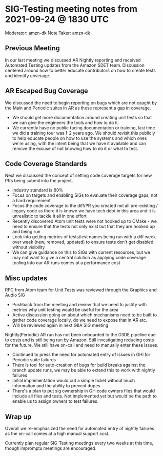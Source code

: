 # SIG-Testing meeting notes from 2021-09-24 @ 1830 UTC

Moderator: amzn-dk
Note Taker: amzn-dk

## Previous Meeting
In our last meeting we discussed AR Nightly reporting and received Automated Testing updates from the Amazon SDET team. Discussion centered around how to better educate contributors on how to create tests and identify coverage.

## AR Escaped Bug Coverage
We discussed the need to begin reporting on bugs which are not caught by the Main and Periodic suites in AR as these represent a gap in coverage.

* We should get more documentation around creating unit tests so that we can give the engineers the tools and how to do it. 
* We currently have no public facing documentation or training, last time we did a training tour was 1-2 years ago. We should revisit this publicly to help educate people on how to use the systems and which ones we're using, with the intent being that we have it available and can remove the excuse of not knowing how to do it or what to test.

## Code Coverage Standards
Next we discussed the concept of setting code coverage targets for new PRs being submit into the project.
* Industry standard is 80%
* Focus on targets and enabling SIGs to evaluate their coverage gaps, not a hard requirement
* Focus the code coverage to the diff/PR you created not all pre-existing / legacy code as there it is known we have tech debt in this area and it is unrealistic to tackle it all in one effort
* Recently discovered Atom unit tests were not hooked up to CMake - we need to ensure that the tests not only exist but that they are hooked up and being run
* Look into getting metrics of tests/test names being run with a diff week over week (new, removed, updated) to ensure tests don't get disabled without visibility
* We can give guidance on this to SIGs with current resources, but we may not want to give a central solution as applying code coverage tooling into our AR runs comes at a performance cost

## Misc updates
RFC from Atom team for Unit Tests was reviewed through the Graphics and Audio SIG
* Pushback from the meeting and review that we need to justify with metrics why unit testing would be useful for the area
* Active discussion going on about which mechanisms need to be built to gather code coverage locally, do we need to expose that in AR etc.
* Will be reviewed again in next G&A SIG meeting

Nightly(Periodic) AR run has not been onboarded to the O3DE pipeline due to costs and is still being run by Amazon. Still investigating reducing costs for the future. We still have on-call and need to manually enter these issues.
* Continued to press the need for automated entry of issues in GHI for Periodic suite failures
* There is tool for auto-creation of bugs for build breaks against the branch update runs, we may be able to extend this to work with nightly failures
* Initial implementation would cut a simple ticket without much information and the ability to prevent dupes
* There's a plan to put sig ownership in GH code owners files that would include all files and tests. Not implemented yet but would be the path to enable us to assign owners to test failures.

## Wrap up
Overall we re-emphasized the need for automated entry of nightly failures as the on-call comes at a high manual support cost.

Currently plan regular SIG-Testing meetings every two weeks at this time, though impromptu meetings are encouraged.
